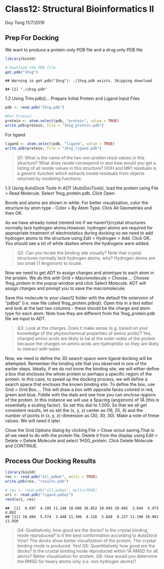Class12: Structural Bioinformatics II
================
Duy Tong
11/7/2019

## Prep For Docking

We want to produce a protein-only PDB file and a drug only PDB file

``` r
library(bio3d)

# Download the PDB file
get.pdb("1hsg")
```

    ## Warning in get.pdb("1hsg"): ./1hsg.pdb exists. Skipping download

    ## [1] "./1hsg.pdb"

1.2 Using Trim.pdb()… Prepare Initial Protein and Ligand Input Files

``` r
pdb <- read.pdb("1hsg.pdb")

#For Protein
protein <- atom.select(pdb, "protein", value = TRUE)
write.pdb(protein, file = "1hsg_protein.pdb")
```

For ligand

``` r
ligand <- atom.select(pdb, "ligand", value = TRUE)
write.pdb(protein, file = "1hsg_ligand.pdb")
```

> Q1: What is the name of the two non protien resid values in this
> structure? What does reside correspond to and how would you get a
> listing of all reside values in this structure? HOH and MK1 residuals
> is a generic function which extracts model residuals from objects
> returned by modeling functions.

1.3 Using AutoDock Tools In ADT (AutoDocTools), load the protein using
File \> Read Molecule. Select 1hsg\_protein.pdb. Click Open.

Bonds and atoms are shown in white. For better visualization, color the
structure by atom type - Color \> By Atom Type. Click All Geometries and
then OK.

As we have already noted (remind me if we haven’t)crystal structures
normally lack hydrogen atoms.However, hydrogen atoms are required for
appropriate treatment of electrostatics during docking so we need to add
hydrogen atoms to the structure using Edit \> Hydrogen \> Add. Click OK.
You should see a lot of white dashes where the hydrogens were added.

> Q2: Can you locate the binding site visually? Note that crystal
> structures normally lack hydrogen atoms, why? Hydrogen atoms are too
> small (1 Angstrom) to locate.

Now we need to get ADT to assign charges and atomtype to each atom in
the protein. We do this with Grid \> Macromolecule \> Choose…. Choose
1hsg\_protein in the popup window and click Select Molecule. ADT will
assign charges and prompt you to save the macromolecule.

Save this molecule to your class12 folder with the default file
extension of “pdbqt” (i.e. new file called 1hsg\_protein.pdbqt). Open
this in a text editor and look at the last two columns - these should be
the charge and atom type for each atom. Note how they are different from
the 1hsg\_protein.pdb file we input to ADT.

> Q3: Look at the charges. Does it make sense (e.g. based on your
> knowledge of the physiochemical properties of amino acids)? Yes,
> charged amino acids are likely to be at the outer-sides of the protein
> because the charges on amino acids are hydrophillic so they are likely
> to interact with water.

Now, we need to define the 3D search space were ligand docking will be
attempted. Remember the binding site that you observed in one of the
earlier steps. Ideally, if we do not know the binding site, we will
either define a box that encloses the whole protein or perhaps a
specific region of the protein. In this case, to speed up the docking
process, we will define a search space that encloses the known binding
site. To define the box, use Grid \> Grid Box…. This will draw a box
with opposite faces colored in red, green and blue. Fiddle with the
dials and see how you can enclose regions of the protein. In this
instance we will use a Spacing (angstrom) of 1Å (this is essentially a
scaling factor). So set this dial to 1.000. So that we all get
consistent results, let us set the (x, y, z) center as (16, 25, 4) and
the number of points in (x, y, z)-dimension as (30, 30, 30). Make a note
of these values. We will need it later.

Close the Grid Options dialog by clicking File \> Close w/out
saving.That is all we need to do with the protein file. Delete it from
the display using Edit \> Delete \> Delete Molecule and select
1HSG\_protein. Click Delete Molecule and CONTINUE.

## Process Our Docking Results

``` r
library(bio3d)
res <- read.pdb("all.pdbqt", multi = TRUE)
write.pdb(res, "results.pdb")
```

``` r
# res <- read.pdb("all.pdbqt", multi=TRUE)
ori <- read.pdb("ligand.pdbqt")
rmsd(ori, res)
```

    ##  [1]  0.697  4.195 11.146 10.606 10.852 10.945 10.945  3.844  5.473  4.092
    ## [11] 10.404  5.574  3.448 11.396  6.126  3.848  8.237 11.196 10.981 11.950

> Q4: Qualitatively, how good are the docks? Is the crystal binding mode
> reproduced? Is it the best conformation according to AutoDock Vina?
> The docks show better visualization of the protein. The crystal
> binding mode is produced. Yes\! Q5: Quantitatively how good are the
> docks? Is the crystal binding mode reproduced within 1Å RMSD for all
> atoms? Better visualization for protein. Q6: How would you determine
> the RMSD for heavy atoms only (i.e. non hydrogen atoms)?
